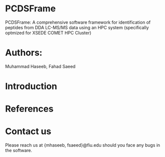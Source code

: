 # PCDSFrame
PCDSFrame: A comprehensive software framework for identification of peptides from DDA LC-MS/MS data using an HPC system (specifically optmized for XSEDE COMET HPC Cluster)

# Authors:
Muhammad Haseeb, Fahad Saeed

# Introduction

# References

# Contact us
Please reach us at {mhaseeb, fsaeed}@fiu.edu should you face any bugs in the software.
